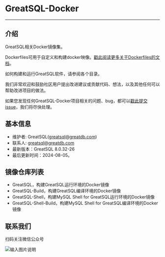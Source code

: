 # GreatSQL-Docker

---

## 介绍
GreatSQL相关Docker镜像集。

Dockerfiles可用于自定义和构建docker映像。[戳此阅读更多关于Dockerfiles的文档](https://docs.docker.com/engine/reference/builder/)。

如何构建和运行GreatSQL软件，请参阅各个目录。

我们非常欢迎和鼓励社区用户提出改进建议或贡献代码、想法，以及其他任何可以帮助改进项目的做法。

如果您发现任何GreatSQL-Docker项目相关的问题、bug，都可以[戳此提交issue](https://gitee.com/GreatSQL/GreatSQL-Docker/issues)，我们将尽快处理。

## 基本信息
- 维护者: GreatSQL(greatsql@greatdb.com)
- 联系人: greatsql@greatdb.com
- 最新版本：GreatSQL 8.0.32-26
- 最后更新时间：2024-08-05。

## 镜像仓库列表
- GreatSQL，构建GreatSQL运行环境的Docker镜像
- GreatSQL-Build，构建GreatSQL编译环境的Docker镜像
- GreatSQL-Shell，构建MySQL Shell for GreatSQL运行环境的Docker镜像
- GreatSQL-Shell-Build，构建MySQL Shell for GreatSQL编译环境的Docker镜像

## 联系我们
扫码关注微信公众号

![输入图片说明](https://images.gitee.com/uploads/images/2021/0802/143402_f9d6cb61_8779455.jpeg "greatsql社区-wx-qrcode-0.5m.jpg")

